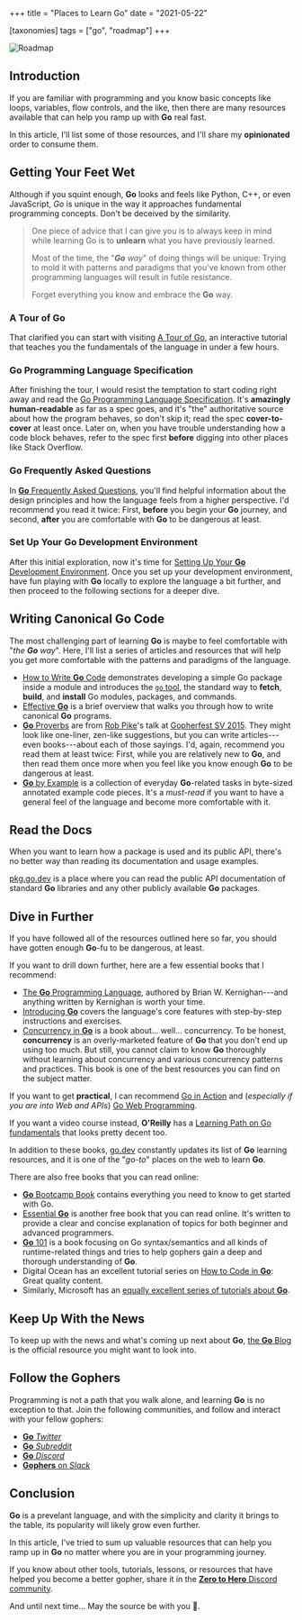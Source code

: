 +++
title = "Places to Learn Go"
date = "2021-05-22"

[taxonomies]
tags = ["go", "roadmap"]
+++

![Roadmap](https://www.zerotohero.dev/content/images/size/w1200/2024/03/roadmap.png)

## Introduction

If you are familiar with programming and you know basic concepts like loops, variables, flow controls, and the like, then there are many resources available that can help you ramp up with **Go** real fast.

In this article, I'll list some of those resources, and I'll share my **opinionated** order to consume them.

## Getting Your Feet Wet

Although if you squint enough, **Go** looks and feels like Python, C++, or even JavaScript, _Go_ is unique in the way it approaches fundamental programming concepts. Don't be deceived by the similarity.

> One piece of advice that I can give you is to always keep in mind while learning Go is to **unlearn** what you have previously learned.
>
> Most of the time, the "_**Go** way_" of doing things will be unique: Trying to mold it with patterns and paradigms that you've known from other programming languages will result in futile resistance.
>
> Forget everything you know and embrace the **Go** way.

### A Tour of **Go**

That clarified you can start with visiting [A Tour of Go](https://tour.golang.org/welcome/1), an interactive tutorial that teaches you the fundamentals of the language in under a few hours.

### **Go** Programming Language Specification

After finishing the tour, I would resist the temptation to start coding right away and read the [Go Programming Language Specification](https://golang.org/ref/spec). It's **amazingly human-readable** as far as a spec goes, and it's "the" authoritative source about how the program behaves, so don't skip it; read the spec **cover-to-cover** at least once. Later on, when you have trouble understanding how a code block behaves, refer to the spec first **before** digging into other places like Stack Overflow.

### **Go** Frequently Asked Questions

In [**Go** Frequently Asked Questions](https://golang.org/doc/faq), you'll find helpful information about the design principles and how the language feels from a higher perspective. I'd recommend you read it twice: First, **before** you begin your **Go** journey, and second, **after** you are comfortable with **Go** to be dangerous at least.

### Set Up Your **Go** Development Environment

After this initial exploration, now it's time for [Setting Up Your **Go** Development Environment](https://www.zerotohero.dev/go-setup/). Once you set up your development environment, have fun playing with **Go** locally to explore the language a bit further, and then proceed to the following sections for a deeper dive.

## Writing Canonical **Go** Code

The most challenging part of learning **Go** is maybe to feel comfortable with "_the **Go** way_". Here, I'll list a series of articles and resources that will help you get more comfortable with the patterns and paradigms of the language.

*   [How to Write **Go** Code](https://golang.org/doc/code) demonstrates developing a simple Go package inside a module and introduces the [`go` tool](https://golang.org/cmd/go/), the standard way to **fetch**, **build**, and **install** Go modules, packages, and commands.
*   [Effective **Go**](https://golang.org/doc/effective_go) is a brief overview that walks you through how to write canonical **Go** programs.
*   [**Go** Proverbs](https://go-proverbs.github.io/) are from [Rob Pike](https://twitter.com/rob_pike)'s talk at [Gopherfest SV 2015](https://www.youtube.com/watch?v=PAAkCSZUG1c). They might look like one-liner, zen-like suggestions, but you can write articles---even books---about each of those sayings. I'd, again, recommend you read them at least twice: First, while you are relatively new to **Go**, and then read them once more when you feel like you know enough **Go** to be dangerous at least.
*   [**Go** by Example](https://gobyexample.com/) is a collection of everyday **Go**\-related tasks in byte-sized annotated example code pieces. It's a _must-read_ if you want to have a general feel of the language and become more comfortable with it.

## Read the Docs

When you want to learn how a package is used and its public API, there's no better way than reading its documentation and usage examples.

[pkg.go.dev](https://pkg.go.dev/) is a place where you can read the public API documentation of standard **Go** libraries and any other publicly available **Go** packages.

## Dive in Further

If you have followed all of the resources outlined here so far, you should have gotten enough **Go**\-fu to be dangerous, at least.

If you want to drill down further, here are a few essential books that I recommend:

*   [The **Go** Programming Language](https://www.gopl.io/), authored by Brian W. Kernighan---and anything written by Kernighan is worth your time.
*   [Introducing **Go**](https://www.oreilly.com/library/view/introducing-go/9781491941997/) covers the language's core features with step-by-step instructions and exercises.
*   [Concurrency in **Go**](https://www.oreilly.com/library/view/concurrency-in-go/9781491941294/) is a book about... well... concurrency. To be honest, **concurrency** is an overly-marketed feature of **Go** that you don't end up using too much. But still, you cannot claim to know **Go** thoroughly without learning about concurrency and various concurrency patterns and practices. This book is one of the best resources you can find on the subject matter.

If you want to get **practical**, I can recommend [Go in Action](https://www.oreilly.com/library/view/go-in-action/9781617291784/) and (_especially if you are into Web and APIs_) [Go Web Programming](https://www.oreilly.com/library/view/go-web-programming/9781617292569/).

If you want a video course instead, **O'Reilly** has a [Learning Path on Go fundamentals](https://www.oreilly.com/library/view/learning-path-go/9781491958100/) that looks pretty decent too.

In addition to these books, [go.dev](https://learn.go.dev/) constantly updates its list of **Go** learning resources, and it is one of the "_go-to_" places on the web to learn **Go**.

There are also free books that you can read online:

*   [**Go** Bootcamp Book](http://www.golangbootcamp.com/book/) contains everything you need to know to get started with Go.
*   [Essential **Go**]([https://essential-go.programming-books.io) is another free book that you can read online. It's written to provide a clear and concise explanation of topics for both beginner and advanced programmers.
*   [**Go** 101](https://go101.org/article/101.html) is a book focusing on Go syntax/semantics and all kinds of runtime-related things and tries to help gophers gain a deep and thorough understanding of **Go**.
*   Digital Ocean has an excellent tutorial series on [How to Code in **Go**](https://www.digitalocean.com/community/tutorial_series/how-to-code-in-go): Great quality content.
*   Similarly, Microsoft has an [equally excellent series of tutorials about **Go**](https://docs.microsoft.com/en-us/learn/paths/go-first-steps/).

## Keep Up With the News

To keep up with the news and what's coming up next about **Go**, [the **Go** Blog](https://blog.golang.org/) is the official resource you might want to look into.

## Follow the Gophers

Programming is not a path that you walk alone, and learning **Go** is no exception to that. Join the following communities, and follow and interact with your fellow gophers:

*   [**Go** _Twitter_](https://twitter.com/golang)
*   [**Go** _Subreddit_](https://www.reddit.com/r/golang/)
*   [**Go** _Discord_](https://discord.com/invite/golang)
*   [**Gophers** on _Slack_](https://gophers.slack.com/join/shared_invite/zt-proap3pu-ElK1vL6rGPTFlMu5GfLviA#/)

## Conclusion

**Go** is a prevelant language, and with the simplicity and clarity it brings to the table, its popularity will likely grow even further.

In this article, I've tried to sum up valuable resources that can help you ramp up in **Go** no matter where you are in your programming journey.

If you know about other tools, tutorials, lessons, or resources that have helped you become a better gopher, share it in the [**Zero to Hero** Discord community](https://discord.gg/wmSTcV9gHx).

And until next time... May the source be with you 🦄.


